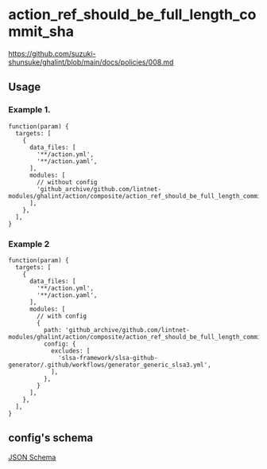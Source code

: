 # action_ref_should_be_full_length_commit_sha

https://github.com/suzuki-shunsuke/ghalint/blob/main/docs/policies/008.md

## Usage

### Example 1.

```jsonnet
function(param) {
  targets: [
    {
      data_files: [
        '**/action.yml',
        '**/action.yaml',
      ],
      modules: [
        // without config
        'github_archive/github.com/lintnet-modules/ghalint/action/composite/action_ref_should_be_full_length_commit_sha/main.jsonnet@12aac7476916a42e9de8646ac75c98274cfe8521:v0.3.2',
      ],
    },
  ],
}
```

### Example 2

```jsonnet
function(param) {
  targets: [
    {
      data_files: [
        '**/action.yml',
        '**/action.yaml',
      ],
      modules: [
        // with config
        {
          path: 'github_archive/github.com/lintnet-modules/ghalint/action/composite/action_ref_should_be_full_length_commit_sha/main.jsonnet@12aac7476916a42e9de8646ac75c98274cfe8521:v0.3.2',
          config: {
            excludes: [
              'slsa-framework/slsa-github-generator/.github/workflows/generator_generic_slsa3.yml',
            ],
          },
        }
      ],
    },
  ],
}
```

## config's schema

[JSON Schema](main_config_schema.json)
